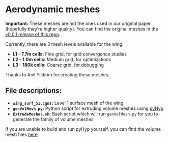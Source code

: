 # Aerodynamic meshes

**Important:** These meshes are not the ones used in our original paper (hopefully they're higher quality). You can find the original meshes in the [v0.0.1 release of this repo](https://github.com/mdolab/AerostructuralOptBenchmark/tree/v0.0.1/aero).

Currently, there are 3 mesh levels available for the wing:

- **L1 - 7.7m cells:** Fine grid, for grid convergence studies
- **L2 - 1.0m cells:** Medium grid, for optimizations
- **L3 - 180k cells:** Coarse grid, for debugging

Thanks to Anil Yildirim for creating these meshes.

## File descriptions:

- **`wing_surf_S1.cgns`:** Level 1 surface mesh of the wing
- **`genVolMesh.py`:** Python script for extruding volume meshes using [pyHyp](github.com/mdolab/pyhyp)
- **`ExtrudeMeshes.sh`:** Bash script which will run `genVolMesh.py` for you to generate the family of volume meshes

If you are unable to build and run pyHyp yourself, you can find the volume mesh files [here](https://www.dropbox.com/scl/fo/it7nr5zldrlly1hnr8k83/ANq_6sc0Y7dd4EqOEhXYrPg?rlkey=ieaq7akadt4z8m08unexzzhml&dl=0).
